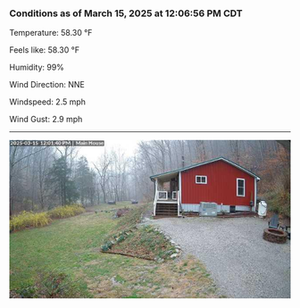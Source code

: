 ### Conditions as of March 15, 2025 at 12:06:56 PM CDT 

Temperature: 58.30 &deg;F

Feels like: 58.30 &deg;F

Humidity: 99%

Wind Direction: NNE

Windspeed: 2.5 mph

Wind Gust: 2.9 mph

---

<img src="./images/latest.jpeg"/>

